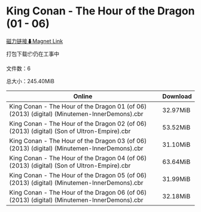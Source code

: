 # King Conan - The Hour of the Dragon (01 - 06)

[磁力链接⬇Magnet Link](magnet:?xt=urn:btih:d2a23a434be31fdf1ab8ea09e351917f23eb1387&dn=King%20Conan%20-%20The%20Hour%20of%20the%20Dragon%20%2801%20-%2006%29)

打包下载📦仍在工事中

文件数：6

总大小：245.40MiB

Online | Download
--- | ---
King Conan - The Hour of the Dragon 01 (of 06) (2013) (digital) (Minutemen-InnerDemons).cbr | 32.97MiB
King Conan - The Hour of the Dragon 02 (of 06) (2013) (digital) (Son of Ultron-Empire).cbr | 53.52MiB
King Conan - The Hour of the Dragon 03 (of 06) (2013) (digital) (Minutemen-InnerDemons).cbr | 31.10MiB
King Conan - The Hour of the Dragon 04 (of 06) (2013) (digital) (Son of Ultron-Empire).cbr | 63.64MiB
King Conan - The Hour of the Dragon 05 (of 06) (2013) (digital) (Minutemen-InnerDemons).cbr | 31.99MiB
King Conan - The Hour of the Dragon 06 (of 06) (2013) (digital) (Minutemen-InnerDemons).cbr | 32.18MiB